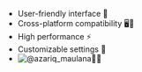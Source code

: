 - User-friendly interface 🎨
- Cross-platform compatibility 🖥️📱
- High performance ⚡
- Customizable settings 🔧
- ![@azariq_maulana](https://www.instagram.com/azariq_maulana/)📸✨
